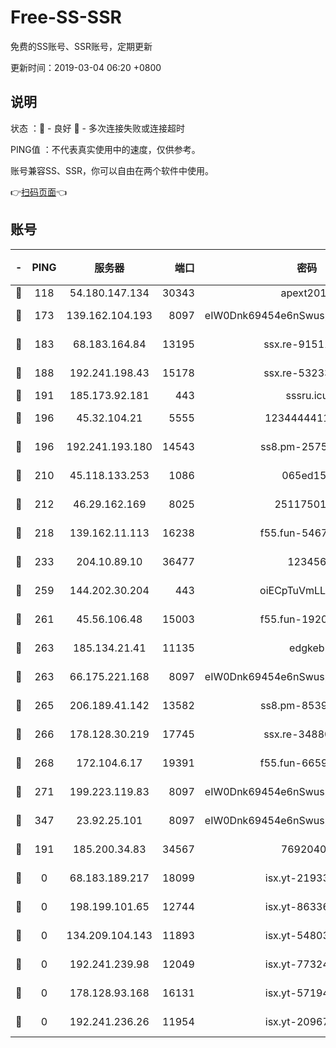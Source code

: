 # Free-SS-SSR

免费的SS账号、SSR账号，定期更新

更新时间：2019-03-04 06:20 +0800

## 说明

状态     ：🙂 - 良好 🙁 - 多次连接失败或连接超时

PING值   ：不代表真实使用中的速度，仅供参考。

账号兼容SS、SSR，你可以自由在两个软件中使用。

👉[扫码页面](https://liesauer.github.io/free-ss-ssr.github.io/)👈

## 账号

|-|PING|服务器|端口|密码|加密方式|区域|
|:----:|:----:|:-----:|-----:|:----:|:----:|:----:|
|🙂|118|54.180.147.134|30343|apext2019|chacha20|KR|
|🙂|173|139.162.104.193|8097|eIW0Dnk69454e6nSwuspv9DmS201tQ0D|aes-256-cfb|JP|
|🙂|183|68.183.164.84|13195|ssx.re-91511451|aes-256-cfb|US|
|🙂|188|192.241.198.43|15178|ssx.re-53233906|aes-256-cfb|US|
|🙂|191|185.173.92.181|443|sssru.icu|rc4-md5|RU|
|🙂|196|45.32.104.21|5555|1234444411111|aes-256-cfb|SG|
|🙂|196|192.241.193.180|14543|ss8.pm-25759164|aes-256-cfb|US|
|🙂|210|45.118.133.253|1086|065ed15a|aes-256-cfb|SG|
|🙂|212|46.29.162.169|8025|2511750146|aes-256-cfb|RU|
|🙂|218|139.162.11.113|16238|f55.fun-54673492|aes-256-cfb|SG|
|🙂|233|204.10.89.10|36477|123456|aes-256-cfb|US|
|🙂|259|144.202.30.204|443|oiECpTuVmLLxk4Ts|aes-256-cfb|US|
|🙂|261|45.56.106.48|15003|f55.fun-19202286|aes-256-cfb|US|
|🙂|263|185.134.21.41|11135|edgkeb|aes-256-cfb|GB|
|🙂|263|66.175.221.168|8097|eIW0Dnk69454e6nSwuspv9DmS201tQ0D|aes-256-cfb|US|
|🙂|265|206.189.41.142|13582|ss8.pm-85391880|aes-256-cfb|SG|
|🙂|266|178.128.30.219|17745|ssx.re-34880503|aes-256-cfb|SG|
|🙂|268|172.104.6.17|19391|f55.fun-66594253|aes-256-cfb|US|
|🙂|271|199.223.119.83|8097|eIW0Dnk69454e6nSwuspv9DmS201tQ0D|aes-256-cfb|US|
|🙂|347|23.92.25.101|8097|eIW0Dnk69454e6nSwuspv9DmS201tQ0D|aes-256-cfb|US|
|🙂|191|185.200.34.83|34567|76920400|aes-256-cfb|US|
|🙁|0|68.183.189.217|18099|isx.yt-21933361|aes-256-cfb|SG|
|🙁|0|198.199.101.65|12744|isx.yt-86336141|aes-256-cfb|US|
|🙁|0|134.209.104.143|11893|isx.yt-54803040|aes-256-cfb|SG|
|🙁|0|192.241.239.98|12049|isx.yt-77324460|aes-256-cfb|US|
|🙁|0|178.128.93.168|16131|isx.yt-57194887|aes-256-cfb|SG|
|🙁|0|192.241.236.26|11954|isx.yt-20967574|aes-256-cfb|US|
